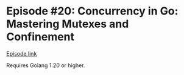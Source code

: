 # Episode #20: Concurrency in Go: Mastering Mutexes and Confinement

[Episode link](https://www.codeheim.io/courses/Episode%2020-Concurrency-in-Go-Mastering-Mutexes-and-Confinement-65c07e81e4b053b74a5d2dcd)

Requires Golang 1.20 or higher.
